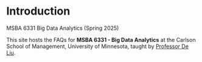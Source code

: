 
# Introduction

MSBA 6331 Big Data Analytics (Spring 2025)

This site hosts the FAQs for **MSBA 6331 - Big Data Analytics** at the Carlson School of Management, University of Minnesota, taught by [Professor De Liu](https://de4liu.github.io/home/). 



